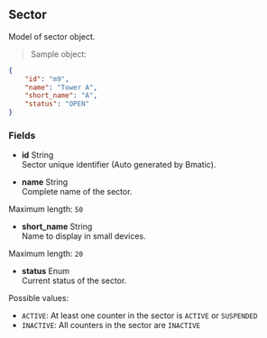 
## Sector

Model of sector object.

> Sample object:

```json
{
    "id": "m9",
    "name": "Tower A",
    "short_name": "A",
    "status": "OPEN"
}
```

### Fields

* **id** <span class="param-type">String</span><br>
Sector unique identifier (Auto generated by Bmatic).

* **name** <span class="param-type">String</span><br>
Complete name of the sector.
<p>
    <span class="param-condition">Maximum length:</span> <code>50</code>
</p>

* **short_name** <span class="param-type">String</span> <br>
Name to display in small devices.
<p>
    <span class="param-condition">Maximum length:</span> <code>20</code>
</p>

* **status** <span class="param-type">Enum</span><br>
Current status of the sector.
<p>
    <span class="param-condition">Possible values:</span>
    <ul>
        <li><code>ACTIVE</code>: At least one counter in the sector is <code>ACTIVE</code> or <code>SUSPENDED</code></li>
        <li><code>INACTIVE</code>: All counters in the sector are <code>INACTIVE</code></li>
    </ul>
</p>